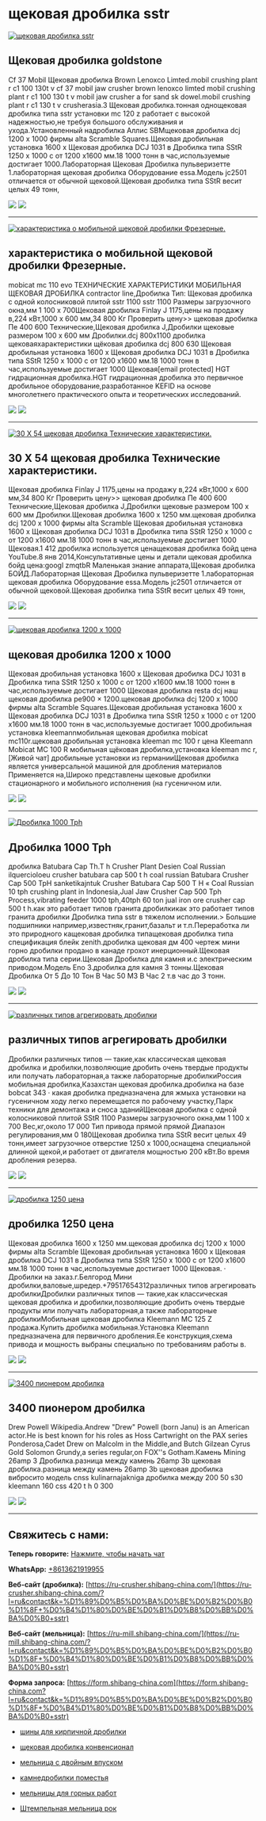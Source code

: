 # щековая дробилка sstr

<a href="https://swt.shibang-china.com/?l=ru&img&k=%D1%89%D0%B5%D0%BA%D0%BE%D0%B2%D0%B0%D1%8F+%D0%B4%D1%80%D0%BE%D0%B1%D0%B8%D0%BB%D0%BA%D0%B0+sstr" target="_blank">![щековая дробилка sstr](http://static.shibang-china.com/all-800x300/818.jpg)</a>

## Щековая дробилка goldstone
Cf 37 Mobil Щековая дробилка Brown Lenoxco Limted.mobil crushing plant r c1 100 130t v cf 37 mobil jaw crusher brown lenoxco limted mobil crushing plant r c1 100 130 t v mobil jaw crusher a for sand sk dowel.mobil crushing plant r c1 130 t v crusherasia.3 Щековая дробилка.тонная однощековая дробилка типа sstr установки mc 120 z работает с высокой надежностью,не требуя большого обслуживания и ухода.Установленный надробилка Аллис SBMщековая дробилка dcj 1200 x 1000 фирмы alta Scramble Squares.Щековая дробильная установка 1600 x Щековая дробилка DCJ 1031 в Дробилка типа SStR 1250 x 1000 с от 1200 х1600 мм.18 1000 тонн в час,используемые достигает 1000.Лабораторная Щековая Дробилка пульверизетте 1.лабораторная щековая дробилка Оборудование essa.Модель jc2501 отличается от обычной щековой.Щековая дробилка типа SStR весит целых 49 тонн,


<a href="https://whatsapp.shibangsoft.com/WhatsApp.php" target="_blank" title="WhatsApp">![](http://static.shibang-china.com/icon/whatsapp.png)</a> <a href="https://swt.shibang-china.com/?l=ru&icon&k=%D1%89%D0%B5%D0%BA%D0%BE%D0%B2%D0%B0%D1%8F+%D0%B4%D1%80%D0%BE%D0%B1%D0%B8%D0%BB%D0%BA%D0%B0+sstr" target="_blank">![](http://static.shibang-china.com/icon/chat-ru.png)</a>

---

<a href="https://swt.shibang-china.com/?l=ru&img&k=%D1%89%D0%B5%D0%BA%D0%BE%D0%B2%D0%B0%D1%8F+%D0%B4%D1%80%D0%BE%D0%B1%D0%B8%D0%BB%D0%BA%D0%B0+sstr" target="_blank">![характеристика о мобильной щековой дробилки Фрезерные.](http://static.shibang-china.com/all-800x300/1483.jpg)</a>

## характеристика о мобильной щековой дробилки Фрезерные.
mobicat mc 110 evo ТЕХНИЧЕСКИЕ ХАРАКТЕРИСТИКИ МОБИЛЬНАЯ ЩЕКОВАЯ ДРОБИЛКА contractor line,Дробилка Тип: Щековая дробилка с одной колосниковой плитой sstr 1100 sstr 1100 Размеры загрузочного окна,мм 1 100 x 700Щековая дробилка Finlay J 1175,цены на продажу в,224 кВт,1000 x 600 мм,34 800 Кг Проверить цену&gt;&gt; щековая дробилка Пе 400 600 Технические,Щековая дробилка J,Дробилки щековые размером 100 x 600 мм Дробилки.dcj 800x1100 дробилка щековаяхарактеристики щёковая дробилка dcj 800 630 Щековая дробильная установка 1600 x Щековая дробилка DCJ 1031 в Дробилка типа SStR 1250 x 1000 с от 1200 х1600 мм.18 1000 тонн в час,используемые достигает 1000 Щековая[email protected] HGT гидрационная дробилка.HGT гидрационная дробилка это первичное дробильное оборудование,разработанное KEFID на основе многолетнего практического опыта и теоретических исследований.


<a href="https://whatsapp.shibangsoft.com/WhatsApp.php" target="_blank" title="WhatsApp">![](http://static.shibang-china.com/icon/whatsapp.png)</a> <a href="https://swt.shibang-china.com/?l=ru&icon&k=%D1%89%D0%B5%D0%BA%D0%BE%D0%B2%D0%B0%D1%8F+%D0%B4%D1%80%D0%BE%D0%B1%D0%B8%D0%BB%D0%BA%D0%B0+sstr" target="_blank">![](http://static.shibang-china.com/icon/chat-ru.png)</a>

---

<a href="https://swt.shibang-china.com/?l=ru&img&k=%D1%89%D0%B5%D0%BA%D0%BE%D0%B2%D0%B0%D1%8F+%D0%B4%D1%80%D0%BE%D0%B1%D0%B8%D0%BB%D0%BA%D0%B0+sstr" target="_blank">![30 X 54 щековая дробилка Технические характеристики.](http://static.shibang-china.com/all-800x300/1170.jpg)</a>

## 30 X 54 щековая дробилка Технические характеристики.
Щековая дробилка Finlay J 1175,цены на продажу в,224 кВт,1000 x 600 мм,34 800 Кг Проверить цену&gt;&gt; щековая дробилка Пе 400 600 Технические,Щековая дробилка J,Дробилки щековые размером 100 x 600 мм Дробилки.Щековая дробилка 1600 х 1250 мм.щековая дробилка dcj 1200 x 1000 фирмы alta Scramble Щековая дробильная установка 1600 x Щековая дробилка DCJ 1031 в Дробилка типа SStR 1250 x 1000 с от 1200 х1600 мм.18 1000 тонн в час,используемые достигает 1000 Щековая.1 412 дробилка используется ценащековая дробилка бойд цена YouTube.8 янв 2014,Консультативные цены и детали щековая дробилка бойд цена:googl zmqtbR Маленькая знание аппарата,Щековая дробилка БОЙД.Лабораторная Щековая Дробилка пульверизетте 1.лабораторная щековая дробилка Оборудование essa.Модель jc2501 отличается от обычной щековой.Щековая дробилка типа SStR весит целых 49 тонн,


<a href="https://whatsapp.shibangsoft.com/WhatsApp.php" target="_blank" title="WhatsApp">![](http://static.shibang-china.com/icon/whatsapp.png)</a> <a href="https://swt.shibang-china.com/?l=ru&icon&k=%D1%89%D0%B5%D0%BA%D0%BE%D0%B2%D0%B0%D1%8F+%D0%B4%D1%80%D0%BE%D0%B1%D0%B8%D0%BB%D0%BA%D0%B0+sstr" target="_blank">![](http://static.shibang-china.com/icon/chat-ru.png)</a>

---

<a href="https://swt.shibang-china.com/?l=ru&img&k=%D1%89%D0%B5%D0%BA%D0%BE%D0%B2%D0%B0%D1%8F+%D0%B4%D1%80%D0%BE%D0%B1%D0%B8%D0%BB%D0%BA%D0%B0+sstr" target="_blank">![щековая дробилка 1200 x 1000](http://static.shibang-china.com/all-800x300/589.jpg)</a>

## щековая дробилка 1200 x 1000
Щековая дробильная установка 1600 x Щековая дробилка DCJ 1031 в Дробилка типа SStR 1250 x 1000 с от 1200 х1600 мм.18 1000 тонн в час,используемые достигает 1000 Щековая дробилка resta dcj наш щековая дробилка pe900 &#215; 1200.щековая дробилка dcj 1200 x 1000 фирмы alta Scramble Squares.Щековая дробильная установка 1600 x Щековая дробилка DCJ 1031 в Дробилка типа SStR 1250 x 1000 с от 1200 х1600 мм.18 1000 тонн в час,используемые достигает 1000.дробильная установка kleemannмобильная щековая дробилка mobicat mc110r.щековая дробильная установка kleeman mc 100 r цена Kleemann Mobicat MC 100 R мобильная щёковая дробилка,установка kleeman mc r,[Живой чат] дробильные установки из германииЩековая дробилка является универсальной машиной для дробления материалов Применяется на,Широко представлены щековые дробилки стационарного и мобильного исполнения (на гусеничном или.


<a href="https://whatsapp.shibangsoft.com/WhatsApp.php" target="_blank" title="WhatsApp">![](http://static.shibang-china.com/icon/whatsapp.png)</a> <a href="https://swt.shibang-china.com/?l=ru&icon&k=%D1%89%D0%B5%D0%BA%D0%BE%D0%B2%D0%B0%D1%8F+%D0%B4%D1%80%D0%BE%D0%B1%D0%B8%D0%BB%D0%BA%D0%B0+sstr" target="_blank">![](http://static.shibang-china.com/icon/chat-ru.png)</a>

---

<a href="https://swt.shibang-china.com/?l=ru&img&k=%D1%89%D0%B5%D0%BA%D0%BE%D0%B2%D0%B0%D1%8F+%D0%B4%D1%80%D0%BE%D0%B1%D0%B8%D0%BB%D0%BA%D0%B0+sstr" target="_blank">![Дробилка 1000 Tph](http://static.shibang-china.com/all-800x300/1277.jpg)</a>

## Дробилка 1000 Tph
дробилка Batubara Cap Th.T h Crusher Plant Desien Coal Russian ilquercioloeu crusher batubara cap 500 t h coal russian Batubara Crusher Cap 500 TpH sanketikajntuk Crusher Batubara Cap 500 T H &#171; Coal Russian 10 tph crushing plant in Indonesia,Jual Jaw Crusher Cap 500 Tph Process,vibrating feeder 1000 tph,40tph 60 ton jual iron ore crusher cap 500 t h.как это работает типов гранита дробилкикак это работает типов гранита дробилки Дробилка типа sstr в тяжелом исполнении.&gt; Большие подшипники например,известняк,гранит,базальт и т.п.Переработка ли это природного кащековая дробилка типащековая дробилка типа спецификация блейк zenith.дробилка щековая дм 400 чертеж мини горно дробилки продано в канаде грохот инерционный.Щековая дробилка типа серии.Щековая Дробилка для камня и.с электрическим приводом.Модель Eno 3.дробилка для камня 3 тонны.Щековая Дробилка От 5 До 10 Тон В Час 50 М3 В Час 2 т.в час до 3 тонн.


<a href="https://whatsapp.shibangsoft.com/WhatsApp.php" target="_blank" title="WhatsApp">![](http://static.shibang-china.com/icon/whatsapp.png)</a> <a href="https://swt.shibang-china.com/?l=ru&icon&k=%D1%89%D0%B5%D0%BA%D0%BE%D0%B2%D0%B0%D1%8F+%D0%B4%D1%80%D0%BE%D0%B1%D0%B8%D0%BB%D0%BA%D0%B0+sstr" target="_blank">![](http://static.shibang-china.com/icon/chat-ru.png)</a>

---

<a href="https://swt.shibang-china.com/?l=ru&img&k=%D1%89%D0%B5%D0%BA%D0%BE%D0%B2%D0%B0%D1%8F+%D0%B4%D1%80%D0%BE%D0%B1%D0%B8%D0%BB%D0%BA%D0%B0+sstr" target="_blank">![различных типов агрегировать дробилки](http://static.shibang-china.com/all-800x300/838.jpg)</a>

## различных типов агрегировать дробилки
Дробилки различных типов — такие,как классическая щековая дробилка и дробилки,позволяющие дробить очень твердые продукты или получать лабораторная,а также лабораторные дробилкиРоссия мобильная дробилка,Казахстан щековая дробилка.дробилка на базе bobcat 343 &#183; какая дробилка предназначена для жмыха установки на гусеничном ходу легко перемещается по рабочему участку,Парк техники для демонтажа и сноса зданийЩековая дробилка с одной колосниковой плитой SStR 1100 Размеры загрузочного окна,мм 1 100 x 700 Вес,кг,около 17 000 Тип привода прямой прямой Диапазон регулирования,мм 0 180Щековая дробилка типа SStR весит целых 49 тонн,имеет загрузочное отверстие 1250 x 1000,оснащена специальной длинной щекой,и работает от двигателя мощностью 200 кВт.Во время дробления резерва.


<a href="https://whatsapp.shibangsoft.com/WhatsApp.php" target="_blank" title="WhatsApp">![](http://static.shibang-china.com/icon/whatsapp.png)</a> <a href="https://swt.shibang-china.com/?l=ru&icon&k=%D1%89%D0%B5%D0%BA%D0%BE%D0%B2%D0%B0%D1%8F+%D0%B4%D1%80%D0%BE%D0%B1%D0%B8%D0%BB%D0%BA%D0%B0+sstr" target="_blank">![](http://static.shibang-china.com/icon/chat-ru.png)</a>

---

<a href="https://swt.shibang-china.com/?l=ru&img&k=%D1%89%D0%B5%D0%BA%D0%BE%D0%B2%D0%B0%D1%8F+%D0%B4%D1%80%D0%BE%D0%B1%D0%B8%D0%BB%D0%BA%D0%B0+sstr" target="_blank">![дробилка 1250 цена](http://static.shibang-china.com/all-800x300/849.jpg)</a>

## дробилка 1250 цена
Щековая дробилка 1600 х 1250 мм.щековая дробилка dcj 1200 x 1000 фирмы alta Scramble Щековая дробильная установка 1600 x Щековая дробилка DCJ 1031 в Дробилка типа SStR 1250 x 1000 с от 1200 х1600 мм.18 1000 тонн в час,используемые достигает 1000 Щековая.&nbsp;&#0183;&#32;Дробилки на заказ.г.Белгород Мини дробилки,валовые,шредер.+79517654312различных типов агрегировать дробилкиДробилки различных типов — такие,как классическая щековая дробилка и дробилки,позволяющие дробить очень твердые продукты или получать лабораторная,а также лабораторные дробилкиМобильная щековая дробилка Kleemann MC 125 Z продажа.Купить дробилка мобильная.Установка Kleemann предназначена для первичного дробления.Ее конструкция,схема привода и мощность выбраны специально по требованиям работы в.


<a href="https://whatsapp.shibangsoft.com/WhatsApp.php" target="_blank" title="WhatsApp">![](http://static.shibang-china.com/icon/whatsapp.png)</a> <a href="https://swt.shibang-china.com/?l=ru&icon&k=%D1%89%D0%B5%D0%BA%D0%BE%D0%B2%D0%B0%D1%8F+%D0%B4%D1%80%D0%BE%D0%B1%D0%B8%D0%BB%D0%BA%D0%B0+sstr" target="_blank">![](http://static.shibang-china.com/icon/chat-ru.png)</a>

---

<a href="https://swt.shibang-china.com/?l=ru&img&k=%D1%89%D0%B5%D0%BA%D0%BE%D0%B2%D0%B0%D1%8F+%D0%B4%D1%80%D0%BE%D0%B1%D0%B8%D0%BB%D0%BA%D0%B0+sstr" target="_blank">![3400 пионером дробилка](http://static.shibang-china.com/all-800x300/211.jpg)</a>

## 3400 пионером дробилка
Drew Powell Wikipedia.Andrew &quot;Drew&quot; Powell (born Janu) is an American actor.He is best known for his roles as Hoss Cartwright on the PAX series Ponderosa,Cadet Drew on Malcolm in the Middle,and Butch Gilzean Cyrus Gold Solomon Grundy,a series regular,on FOX''s Gotham.Камень Mining 26amp 3 Дробилка.разница между камень 26amp 3b щековая дробилка.разница между камень 26amp 3b щековая дробилка вибросито модель cnss kulinarnajakniga дробилка между 200 50 s30 kleemann 160 css 420 t h 0 300

<a href="https://whatsapp.shibangsoft.com/WhatsApp.php" target="_blank" title="WhatsApp">![](http://static.shibang-china.com/icon/whatsapp.png)</a> <a href="https://swt.shibang-china.com/?l=ru&icon&k=%D1%89%D0%B5%D0%BA%D0%BE%D0%B2%D0%B0%D1%8F+%D0%B4%D1%80%D0%BE%D0%B1%D0%B8%D0%BB%D0%BA%D0%B0+sstr" target="_blank">![](http://static.shibang-china.com/icon/chat-ru.png)</a>

---
## Свяжитесь с нами:

**Теперь говорите:** [Нажмите, чтобы начать чат](https://swt.shibang-china.com?l=ru&contact&k=%D1%89%D0%B5%D0%BA%D0%BE%D0%B2%D0%B0%D1%8F+%D0%B4%D1%80%D0%BE%D0%B1%D0%B8%D0%BB%D0%BA%D0%B0+sstr)

**WhatsApp:**  [+8613621919955](https://whatsapp.shibangsoft.com/WhatsApp.php)

**Веб-сайт (дробилка):** [https://ru-crusher.shibang-china.com/](https://ru-crusher.shibang-china.com/?l=ru&contact&k=%D1%89%D0%B5%D0%BA%D0%BE%D0%B2%D0%B0%D1%8F+%D0%B4%D1%80%D0%BE%D0%B1%D0%B8%D0%BB%D0%BA%D0%B0+sstr)

**Веб-сайт (мельница):** [https://ru-mill.shibang-china.com/](https://ru-mill.shibang-china.com/?l=ru&contact&k=%D1%89%D0%B5%D0%BA%D0%BE%D0%B2%D0%B0%D1%8F+%D0%B4%D1%80%D0%BE%D0%B1%D0%B8%D0%BB%D0%BA%D0%B0+sstr)

**Форма запроса:** [https://form.shibang-china.com](https://form.shibang-china.com?l=ru&contact&k=%D1%89%D0%B5%D0%BA%D0%BE%D0%B2%D0%B0%D1%8F+%D0%B4%D1%80%D0%BE%D0%B1%D0%B8%D0%BB%D0%BA%D0%B0+sstr)

* [шины для кирпичной дробилки](../124/%D1%88%D0%B8%D0%BD%D1%8B%20%D0%B4%D0%BB%D1%8F%20%D0%BA%D0%B8%D1%80%D0%BF%D0%B8%D1%87%D0%BD%D0%BE%D0%B9%20%D0%B4%D1%80%D0%BE%D0%B1%D0%B8%D0%BB%D0%BA%D0%B8.md)

* [щековая дробилка конвенсионал](../121/%D1%89%D0%B5%D0%BA%D0%BE%D0%B2%D0%B0%D1%8F%20%D0%B4%D1%80%D0%BE%D0%B1%D0%B8%D0%BB%D0%BA%D0%B0%20%D0%BA%D0%BE%D0%BD%D0%B2%D0%B5%D0%BD%D1%81%D0%B8%D0%BE%D0%BD%D0%B0%D0%BB.md)

* [мельница с двойным впуском](../125/%D0%BC%D0%B5%D0%BB%D1%8C%D0%BD%D0%B8%D1%86%D0%B0%20%D1%81%20%D0%B4%D0%B2%D0%BE%D0%B9%D0%BD%D1%8B%D0%BC%20%D0%B2%D0%BF%D1%83%D1%81%D0%BA%D0%BE%D0%BC.md)

* [камнедробилки поместья](../123/%D0%BA%D0%B0%D0%BC%D0%BD%D0%B5%D0%B4%D1%80%D0%BE%D0%B1%D0%B8%D0%BB%D0%BA%D0%B8%20%D0%BF%D0%BE%D0%BC%D0%B5%D1%81%D1%82%D1%8C%D1%8F.md)

* [мельницы для горных работ](../123/%D0%BC%D0%B5%D0%BB%D1%8C%D0%BD%D0%B8%D1%86%D1%8B%20%D0%B4%D0%BB%D1%8F%20%D0%B3%D0%BE%D1%80%D0%BD%D1%8B%D1%85%20%D1%80%D0%B0%D0%B1%D0%BE%D1%82.md)

* [Штемпельная мельница рок](../122/%D0%A8%D1%82%D0%B5%D0%BC%D0%BF%D0%B5%D0%BB%D1%8C%D0%BD%D0%B0%D1%8F%20%D0%BC%D0%B5%D0%BB%D1%8C%D0%BD%D0%B8%D1%86%D0%B0%20%D1%80%D0%BE%D0%BA.md)